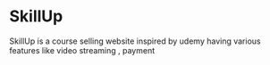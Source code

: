 # SkillUp
SkillUp is a course selling website inspired by udemy having various features like video streaming , payment  
